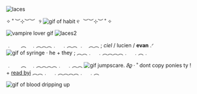    ![laces](https://media.discordapp.net/attachments/1137180912229040150/1210998874194317392/n4vd38.png?ex=66118396&is=65ff0e96&hm=a386f9f23347f77ff4ca41f4ef1fe26dad1601e7dcdc89808be0d69cac38af4e&=&format=webp&quality=lossless&width=700&height=74)


   ✧        ˚          ︶⊹︶︶⠀୨ ![gif of habit](https://static.wikia.nocookie.net/everymanhybrid/images/8/84/HABIT.gif/revision/latest?cb=20170712124647) ୧⠀︶︶⊹︶  ˚   ✧ 

![vampire lover gif](https://media.discordapp.net/attachments/1137180912229040150/1209294703904825464/7ce87f0b.gif?ex=65e66675&is=65d3f175&hm=9869afc86d3895aa129d40e797e1b70fb5172e8b196d276f7d46d27df0cfeae3&=&width=4000&height=60)
              ![laces2](https://media.discordapp.net/attachments/1137180912229040150/1210998875788157009/tumblr_9fd58a223da5e52b91d47881cf65c269_8d02d53e_1280.png?ex=66118397&is=65ff0e97&hm=a6e2553a2ec375bc84e8e5bb98859ff8b3a64001ff8d529cf35e7386e178b6aa&=&format=webp&quality=lossless&width=700&height=28)


﹒ㅤㅤ︵ㅤ﹒︵︵︵﹒ㅤ﹒︵︵ ﹒ㅤ︵︵ ; *ciel* / lucien / **evan**  .ᐟ
![gif of syringe](https://media.discordapp.net/attachments/1137180912229040150/1209294597285617674/d96ca885.gif?ex=65e6665b&is=65d3f15b&hm=6a2685dae0952417854303594eb9a985f20d779a9a258f24bc62857214b18cce&=&width=40&height=40)
   ⋅                           he + they ; ︵︵﹒ㅤ﹒︵︵︵︵﹒ㅤ﹒︵﹒ㅤ


 ﹒ㅤㅤ︵ㅤ﹒︵︵︵︵﹒ㅤ﹒︵︵  ![gif jumpscare](https://media.discordapp.net/attachments/1137180912229040150/1220054452136837131/5164ddcf.gif?ex=6616c5c0&is=660450c0&hm=0ae5ff55c4a72ea0cc99969b5c37f5e9663662e2fa0c93514cdb309f3d957e83&=&width=40&height=40).               𝜗𝜚   ‧     ˚ dont copy ponies ty ! + [read byi](https://rentry.co/welcciel)  ︵︵﹒ㅤ﹒︵︵︵︵﹒ㅤ﹒︵
                              
  


![gif of blood dripping up](https://media.discordapp.net/attachments/1137180912229040150/1210999617852940308/koopzi.png?ex=66118448&is=65ff0f48&hm=a006d2ac4287948fcc31fffbd0cc4f29d803f0e73159cd50eea4b4aad8846a52&=&format=webp&quality=lossless&width=700&height=74)
